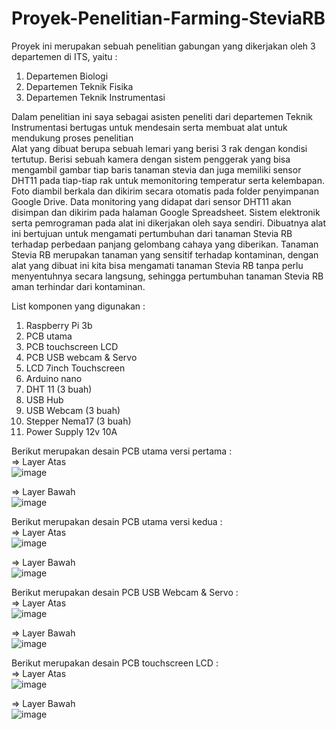 # Proyek-Penelitian-Farming-SteviaRB
Proyek ini merupakan sebuah penelitian gabungan yang dikerjakan oleh 3 departemen di ITS, yaitu :  
1. Departemen Biologi
2. Departemen Teknik Fisika
3. Departemen Teknik Instrumentasi  

Dalam penelitian ini saya sebagai asisten peneliti dari departemen Teknik Instrumentasi bertugas untuk mendesain serta membuat alat untuk mendukung proses penelitian  
Alat yang dibuat berupa sebuah lemari yang berisi 3 rak dengan kondisi tertutup. Berisi sebuah kamera dengan sistem penggerak yang bisa mengambil gambar tiap baris tanaman stevia dan juga memiliki sensor DHT11 pada tiap-tiap rak untuk memonitoring temperatur serta kelembapan. Foto diambil berkala dan dikirim secara otomatis pada folder penyimpanan Google Drive. Data monitoring yang didapat dari sensor DHT11 akan disimpan dan dikirim pada halaman Google Spreadsheet. Sistem elektronik serta pemrograman pada alat ini dikerjakan oleh saya sendiri. Dibuatnya alat ini bertujuan untuk mengamati pertumbuhan dari tanaman Stevia RB terhadap perbedaan panjang gelombang cahaya yang diberikan. Tanaman Stevia RB merupakan tanaman yang sensitif terhadap kontaminan, dengan alat yang dibuat ini kita bisa mengamati tanaman Stevia RB tanpa perlu menyentuhnya secara langsung, sehingga pertumbuhan tanaman Stevia RB aman terhindar dari kontaminan.  
  
List komponen yang digunakan :  
1. Raspberry Pi 3b
2. PCB utama
3. PCB touchscreen LCD
4. PCB USB webcam & Servo
5. LCD 7inch Touchscreen
6. Arduino nano
7. DHT 11 (3 buah)
8. USB Hub
9. USB Webcam (3 buah)
10. Stepper Nema17 (3 buah)
11. Power Supply 12v 10A
  
Berikut merupakan desain PCB utama versi pertama :  
=> Layer Atas  
  ![image](https://user-images.githubusercontent.com/87922087/143823699-942f2eae-b18b-45b8-903f-b51af5826194.png)

=> Layer Bawah  
  ![image](https://user-images.githubusercontent.com/87922087/143823767-af0d8f1b-e998-463b-a903-1e35cab96d80.png)

Berikut merupakan desain PCB utama versi kedua :  
=> Layer Atas  
  ![image](https://user-images.githubusercontent.com/87922087/143824376-eb411233-5e71-47e4-9dac-21e51eb6534b.png)

=> Layer Bawah  
  ![image](https://user-images.githubusercontent.com/87922087/143824471-060b5031-e703-4b9b-9d0e-39cfad0423a3.png)  
  
Berikut merupakan desain PCB USB Webcam & Servo :  
=> Layer Atas  
![image](https://user-images.githubusercontent.com/87922087/143825533-a5a85deb-cddf-4061-9290-656e65b19841.png)

=> Layer Bawah  
![image](https://user-images.githubusercontent.com/87922087/143825628-fbc19baa-4eac-4dbf-b704-e32d946d8bc8.png)

Berikut merupakan desain PCB touchscreen LCD :  
=> Layer Atas  
![image](https://user-images.githubusercontent.com/87922087/143826292-dea44669-45ef-4783-8fa4-4bcfa3934f9c.png)

=> Layer Bawah  
![image](https://user-images.githubusercontent.com/87922087/143826396-a713b89e-3679-4f55-9689-a3250a2a2fef.png)
